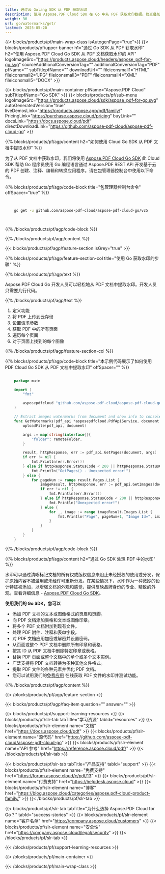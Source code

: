 ```yaml
---
title: 通过云 Golang SDK 从 PDF 获取水印
description: 使用 Aspose.PDF Cloud SDK 在 Go 中从 PDF 获取水印数据。检查叠加或品牌标识。
weight: 30
url: go/watermarks/get/
lastmod: 2025-05-20
---
```


{{< blocks/products/pf/main-wrap-class isAutogenPage="true">}}
{{< blocks/products/pf/upper-banner h1="通过 Go SDK 从 PDF 获取水印" h2="使用 Aspose.PDF Cloud Go SDK 从 PDF 文档获取水印的 API" logoImageSrc="https://products.aspose.cloud/headers/aspose_pdf-for-go.svg" sourceAdditionalConversionTag="" additionalConversionTag="PDF" pfName="" subTitlepfName="" downloadUrl="" fileiconsmall1="HTML" fileiconsmall2="JPG" fileiconsmall3="PDF" fileiconsmall4="XML" fileiconsmall5="DOCX" >}}

{{< blocks/products/pf/main-container pfName="Aspose.PDF Cloud" subTitlepfName="Go SDK" >}}
{{< blocks/products/pf/sub-menu logoImageSrc="https://products.aspose.cloud/sdk/aspose_pdf-for-go.svg"
autoGeneratedVersion="true"
liveDemosLink="https://products.aspose.app/pdf/family/" PricingLink="https://purchase.aspose.cloud/pricing" buyLink="" docsLink="https://docs.aspose.cloud/pdf"  directDownloadLink="https://github.com/aspose-pdf-cloud/aspose-pdf-cloud-go" >}}

{{% blocks/products/pf/agp/content h2="如何使用 Cloud Go SDK 从 PDF 文档中提取水印" %}}

为了从 PDF 文档中获取水印，我们将使用
[Aspose.PDF Cloud Go SDK](https://products.aspose.cloud/pdf/go/)
此 Cloud SDK 帮助 Go 程序员使用 Go 编程语言通过 Aspose.PDF REST API 开发基于云的 PDF 创建、注释、编辑和转换应用程序。请在包管理器控制台中使用以下命令。

{{% blocks/products/pf/agp/code-block title="包管理器控制台命令" offSpacer="true" %}}

```bash

     
    go get -u github.com/aspose-pdf-cloud/aspose-pdf-cloud-go/v25
     
     
```

{{% /blocks/products/pf/agp/code-block %}}

{{% /blocks/products/pf/agp/content %}}

{{< blocks/products/pf/agp/feature-section isGrey="true" >}}

{{% blocks/products/pf/agp/feature-section-col title="使用 Go 获取水印的步骤" %}}

{{% blocks/products/pf/agp/text %}}

Aspose.PDF Cloud Go 开发人员可以轻松地从 PDF 文档中提取水印。开发人员只需要几行代码。

{{% /blocks/products/pf/agp/text %}}

1. 定义功能
1. 将 PDF 上传到云存储
1. 设置请求参数
1. 获取 PDF 中的所有页面
1. 遍历每个页面
1. 对于页面上找到的每个图像

{{% /blocks/products/pf/agp/feature-section-col %}}

{{% blocks/products/pf/agp/code-block title="本示例代码展示了如何使用 PDF Cloud Go SDK 从 PDF 文档中提取水印" offSpacer="" %}}

```go

    package main

    import (
        "fmt"

        asposepdfcloud "github.com/aspose-pdf-cloud/aspose-pdf-cloud-go/v25"
    )

    // Extract images watermarks from document and show info to console
    func GetWatermarks(pdf_api *asposepdfcloud.PdfApiService, document string, remoteFolder string) {
        uploadFile(pdf_api, document)

        args := map[string]interface{}{
            "folder": remoteFolder,
        }

        result, httpResponse, err := pdf_api.GetPages(document, args)
        if err != nil {
            fmt.Println(err.Error())
        } else if httpResponse.StatusCode < 200 || httpResponse.StatusCode > 299 {
            fmt.Println("GetPages() - Unexpected error!")
        } else {
            for pageNum := range result.Pages.List {
                imageResult, httpResponse, err := pdf_api.GetImages(document, int32(pageNum+1), args)
                if err != nil {
                    fmt.Println(err.Error())
                } else if httpResponse.StatusCode < 200 || httpResponse.StatusCode > 299 {
                    fmt.Println("Unexpected error!")
                } else {
                    for _, image := range imageResult.Images.List {
                        fmt.Println("Page", pageNum+1, "Image Id=", image.Id, "LinkId:", image.Links[0].Href, "Width:", (image.Rectangle.LLY - image.Rectangle.LLX), "Height:", (image.Rectangle.URY - image.Rectangle.URX))
                    }
                }
            }
        }
    }
```

{{% /blocks/products/pf/agp/code-block %}}

{{% blocks/products/pf/agp/content h2="通过 Go SDK 处理 PDF 中的水印" %}}

水印可以通过清晰标记文档的所有权或版权信息来阻止未经授权的使用或分发，保护原始内容不被滥用或未经许可重新分发。在某些情况下，水印作为一种微妙的设计特征被添加，以增强文档的外观和感觉，提供反映品牌身份的专业、精致的外观。查看详细信息 - [Aspose.PDF Cloud Go SDK](https://products.aspose.cloud/pdf/go/)。

**使用我们的 Go SDK，您可以**

+ 添加 PDF 文档的文本或图像格式的页眉和页脚。
+ 向 PDF 文档添加表格和文本或图像印章。
+ 将多个 PDF 文档附加到现有文件。
+ 处理 PDF 附件、注释和表单字段。
+ 对 PDF 文档应用加密或解密并设置密码。
+ 从页面或整个 PDF 文档中删除所有印章和表格。
+ 按其 ID 从 PDF 文档中删除特定印章或表格。
+ 替换 PDF 页面或整个文档中的单个或多个文本实例。
+ 广泛支持将 PDF 文档转换为多种其他文件格式。
+ 提取 PDF 文件的各种元素并优化 PDF 文档。
+ 您可以试用我们的[免费应用](https://products.aspose.app/pdf/) 在线获取 PDF 文件的水印并测试功能。

{{% /blocks/products/pf/agp/content %}}

{{< /blocks/products/pf/agp/feature-section >}}

{{< blocks/products/pf/agp/faq-item question="" answer="" >}}

{{< blocks/products/pf/support-learning-resources >}}
{{< blocks/products/pf/slr-tab tabTitle="学习资源" tabId="resources" >}}
{{< blocks/products/pf/slr-element name="文档" href="https://docs.aspose.cloud/pdf" >}}
{{< blocks/products/pf/slr-element name="源代码" href="https://github.com/aspose-pdf-cloud/aspose-pdf-cloud-go" >}}
{{< blocks/products/pf/slr-element name="API 参考" href="https://reference.aspose.cloud/pdf/" >}}
{{< /blocks/products/pf/slr-tab >}}

{{< blocks/products/pf/slr-tab tabTitle="产品支持" tabId="support" >}}
{{< blocks/products/pf/slr-element name="免费支持" href="https://forum.aspose.cloud/c/pdf/13" >}}
{{< blocks/products/pf/slr-element name="付费支持" href="https://helpdesk.aspose.cloud" >}}
{{< blocks/products/pf/slr-element name="博客" href="https://blog.aspose.cloud/categories/aspose.pdf-cloud-product-family/" >}}
{{< /blocks/products/pf/slr-tab >}}

{{< blocks/products/pf/slr-tab tabTitle="为什么选择 Aspose.PDF Cloud for Go？" tabId="success-stories" >}}
{{< blocks/products/pf/slr-element name="客户名单" href="https://company.aspose.cloud/customers" >}}
{{< blocks/products/pf/slr-element name="安全性" href="https://company.aspose.cloud/legal/security" >}}
{{< /blocks/products/pf/slr-tab >}}

{{< /blocks/products/pf/support-learning-resources >}}

{{< /blocks/products/pf/main-container >}}

{{< /blocks/products/pf/main-wrap-class >}}






